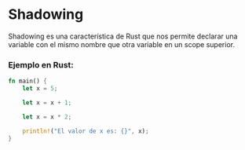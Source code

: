 # Shadowing
Shadowing es una característica de Rust que nos permite declarar una variable con el mismo nombre 
que otra variable en un scope superior.
### Ejemplo en Rust:
```rust
fn main() {
    let x = 5;

    let x = x + 1;

    let x = x * 2;

    println!("El valor de x es: {}", x);
}
```

